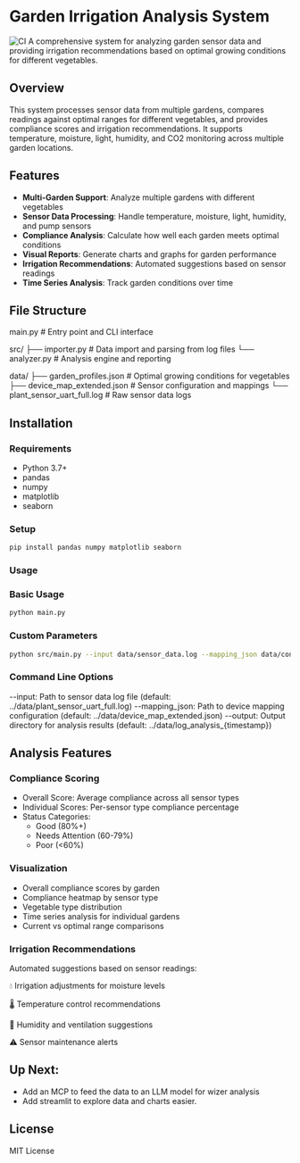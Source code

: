 # Garden Irrigation Analysis System
![CI](https://github.com/mkima/AutoGradenParser/actions/workflows/cicd.yaml/badge.svg)
A comprehensive system for analyzing garden sensor data and providing irrigation recommendations based on optimal growing conditions for different vegetables.

## Overview

This system processes sensor data from multiple gardens, compares readings against optimal ranges for different vegetables, and provides compliance scores and irrigation recommendations. It supports temperature, moisture, light, humidity, and CO2 monitoring across multiple garden locations.


## Features

- **Multi-Garden Support**: Analyze multiple gardens with different vegetables
- **Sensor Data Processing**: Handle temperature, moisture, light, humidity, and pump sensors
- **Compliance Analysis**: Calculate how well each garden meets optimal conditions
- **Visual Reports**: Generate charts and graphs for garden performance
- **Irrigation Recommendations**: Automated suggestions based on sensor readings
- **Time Series Analysis**: Track garden conditions over time

## File Structure
main.py # Entry point and CLI interface

src/ 
├── importer.py # Data import and parsing from log files 
└── analyzer.py # Analysis engine and reporting

data/ 
├── garden_profiles.json # Optimal growing conditions for vegetables 
├── device_map_extended.json # Sensor configuration and mappings
└── plant_sensor_uart_full.log # Raw sensor data logs

## Installation

### Requirements
- Python 3.7+
- pandas
- numpy
- matplotlib
- seaborn

### Setup
```bash
pip install pandas numpy matplotlib seaborn
```

### Usage
### Basic Usage
```bash
python main.py
```
### Custom Parameters
```bash
python src/main.py --input data/sensor_data.log --mapping_json data/config.json --output analysis_results
```

### Command Line Options
--input: Path to sensor data log file (default: ../data/plant_sensor_uart_full.log)
--mapping_json: Path to device mapping configuration (default: ../data/device_map_extended.json)
--output: Output directory for analysis results (default: ../data/log_analysis_{timestamp})


## Analysis Features
### Compliance Scoring
* Overall Score: Average compliance across all sensor types
* Individual Scores: Per-sensor type compliance percentage
* Status Categories:
    * Good (80%+)
    * Needs Attention (60-79%)
    * Poor (<60%)
### Visualization
* Overall compliance scores by garden
* Compliance heatmap by sensor type
* Vegetable type distribution
* Time series analysis for individual gardens
* Current vs optimal range comparisons
### Irrigation Recommendations
Automated suggestions based on sensor readings:

💧 Irrigation adjustments for moisture levels

🌡️ Temperature control recommendations

💨 Humidity and ventilation suggestions

⚠️ Sensor maintenance alerts


## Up Next:
* Add an MCP to feed the data to an LLM model for wizer analysis
* Add streamlit to explore data and charts easier.


## License 
MIT  License
